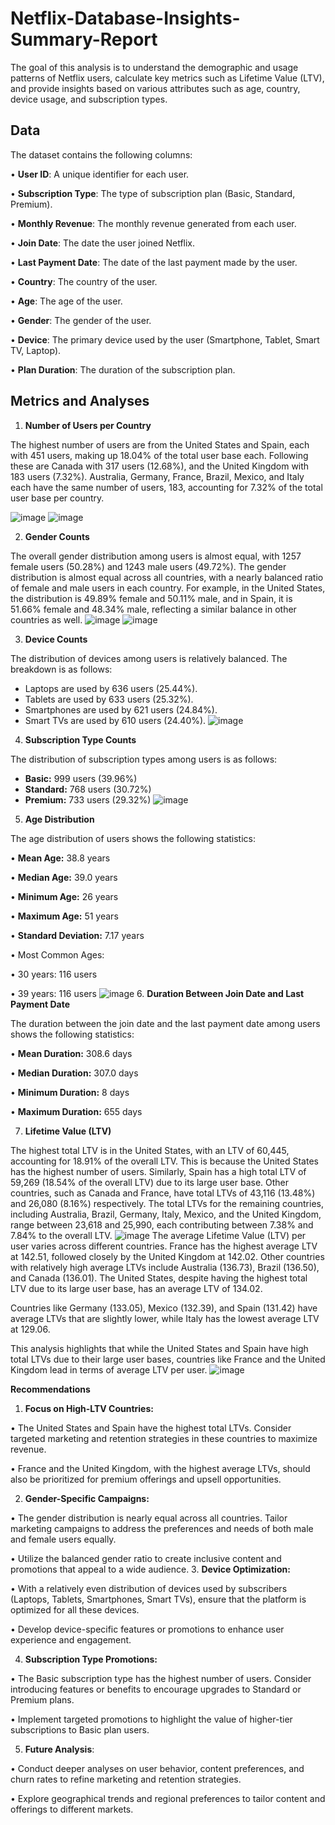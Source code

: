 # Netflix-Database-Insights-Summary-Report
The goal of this analysis is to understand the demographic and usage patterns of Netflix users, calculate key metrics such as Lifetime Value (LTV), and provide insights based on various attributes such as age, country, device usage, and subscription types.

## **Data**

The dataset contains the following columns:

•	**User ID**: A unique identifier for each user.

•	**Subscription Type**: The type of subscription plan (Basic, Standard, Premium).

•	**Monthly Revenue**: The monthly revenue generated from each user.

•	**Join Date**: The date the user joined Netflix.

•	**Last Payment Date**: The date of the last payment made by the user.

•	**Country**: The country of the user.

•	**Age**: The age of the user.

•	**Gender**: The gender of the user.

•	**Device**: The primary device used by the user (Smartphone, Tablet, Smart TV, Laptop).

•	**Plan Duration**: The duration of the subscription plan.
## **Metrics and Analyses**

1.	**Number of Users per Country**

The highest number of users are from the United States and Spain, each with 451 users, making up 18.04% of the total user base each. Following these are Canada with 317 users (12.68%), and the United Kingdom with 183 users (7.32%). Australia, Germany, France, Brazil, Mexico, and Italy each have the same number of users, 183, accounting for 7.32% of the total user base per country.

![image](https://github.com/user-attachments/assets/d19c1385-3dc6-4511-a78c-7ec5c43c4c9a)
![image](https://github.com/user-attachments/assets/bb8ec719-e150-4534-ab48-3b1e3e763ad8)

2.	**Gender Counts**

The overall gender distribution among users is almost equal, with 1257 female users (50.28%) and 1243 male users (49.72%).
The gender distribution is almost equal across all countries, with a nearly balanced ratio of female and male users in each country. For example, in the United States, the distribution is 49.89% female and 50.11% male, and in Spain, it is 51.66% female and 48.34% male, reflecting a similar balance in other countries as well.
![image](https://github.com/user-attachments/assets/5631012f-34e7-4bd0-b7bf-6ec9e8226629)
![image](https://github.com/user-attachments/assets/cc2889b8-9f10-46ee-a308-9e528917ddba)

3.	**Device Counts**

The distribution of devices among users is relatively balanced. The breakdown is as follows:

- Laptops are used by 636 users (25.44%).
- Tablets are used by 633 users (25.32%).
- Smartphones are used by 621 users (24.84%).
- Smart TVs are used by 610 users (24.40%).
![image](https://github.com/user-attachments/assets/39170af2-d6e7-4962-9bad-43dbae55f236)
4.	**Subscription Type Counts**

The distribution of subscription types among users is as follows:

- **Basic:** 999 users (39.96%)
- **Standard:** 768 users (30.72%)
- **Premium:** 733 users (29.32%)
![image](https://github.com/user-attachments/assets/153da09a-131d-4289-80bf-0aa220bc35cc)
5.	**Age Distribution**

The age distribution of users shows the following statistics:

•	**Mean Age:** 38.8 years

•	**Median Age:** 39.0 years

•	**Minimum Age:** 26 years

•	**Maximum Age:** 51 years

•	**Standard Deviation:** 7.17 years

•	Most Common Ages:

•	30 years: 116 users

•	39 years: 116 users
![image](https://github.com/user-attachments/assets/0249edc2-4cef-4584-ae1f-76b89997bf0d)
6.	**Duration Between Join Date and Last Payment Date**

The duration between the join date and the last payment date among users shows the following statistics:

•	**Mean Duration:** 308.6 days

•	**Median Duration:** 307.0 days

•	**Minimum Duration:** 8 days

•	**Maximum Duration:** 655 days

7.	**Lifetime Value (LTV)**

The highest total LTV is in the United States, with an LTV of 60,445, accounting for 18.91% of the overall LTV. This is because the United States has the highest number of users. Similarly, Spain has a high total LTV of 59,269 (18.54% of the overall LTV) due to its large user base. Other countries, such as Canada and France, have total LTVs of 43,116 (13.48%) and 26,080 (8.16%) respectively. The total LTVs for the remaining countries, including Australia, Brazil, Germany, Italy, Mexico, and the United Kingdom, range between 23,618 and 25,990, each contributing between 7.38% and 7.84% to the overall LTV.
![image](https://github.com/user-attachments/assets/06fc001e-9533-4525-aab4-382738b7c585)
The average Lifetime Value (LTV) per user varies across different countries. France has the highest average LTV at 142.51, followed closely by the United Kingdom at 142.02. Other countries with relatively high average LTVs include Australia (136.73), Brazil (136.50), and Canada (136.01). The United States, despite having the highest total LTV due to its large user base, has an average LTV of 134.02.

Countries like Germany (133.05), Mexico (132.39), and Spain (131.42) have average LTVs that are slightly lower, while Italy has the lowest average LTV at 129.06.

This analysis highlights that while the United States and Spain have high total LTVs due to their large user bases, countries like France and the United Kingdom lead in terms of average LTV per user.
![image](https://github.com/user-attachments/assets/93f5db9d-f4b0-49b2-a3b5-20ca836ebfd9)

**Recommendations**

1.	**Focus on High-LTV Countries:**

•	The United States and Spain have the highest total LTVs. Consider targeted marketing and retention strategies in these countries to maximize revenue.

•	France and the United Kingdom, with the highest average LTVs, should also be prioritized for premium offerings and upsell opportunities.

2.	**Gender-Specific Campaigns:**

•	The gender distribution is nearly equal across all countries. Tailor marketing campaigns to address the preferences and needs of both male and female users equally.

•	Utilize the balanced gender ratio to create inclusive content and promotions that appeal to a wide audience.
3.	**Device Optimization:**

•	With a relatively even distribution of devices used by subscribers (Laptops, Tablets, Smartphones, Smart TVs), ensure that the platform is optimized for all these devices.

•	Develop device-specific features or promotions to enhance user experience and engagement.

4.	**Subscription Type Promotions:**

•	The Basic subscription type has the highest number of users. Consider introducing features or benefits to encourage upgrades to Standard or Premium plans.

•	Implement targeted promotions to highlight the value of higher-tier subscriptions to Basic plan users.

5.	**Future Analysis**:

•	Conduct deeper analyses on user behavior, content preferences, and churn rates to refine marketing and retention strategies.

•	Explore geographical trends and regional preferences to tailor content and offerings to different markets.

